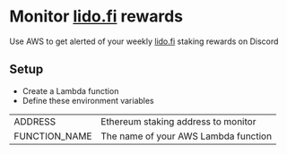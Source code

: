 # Monitor [lido.fi](https://lido.fi) rewards

Use AWS to get alerted of your weekly [lido.fi](https://lido.fi) staking rewards on Discord

## Setup
- Create a Lambda function
- Define these environment variables
<table>
  <tr>
    <td>ADDRESS</td>
    <td>Ethereum staking address to monitor</td>
  </tr>
  <tr>
    <td>FUNCTION_NAME</td>
    <td>The name of your AWS Lambda function</td>
  </tr>
</table>
